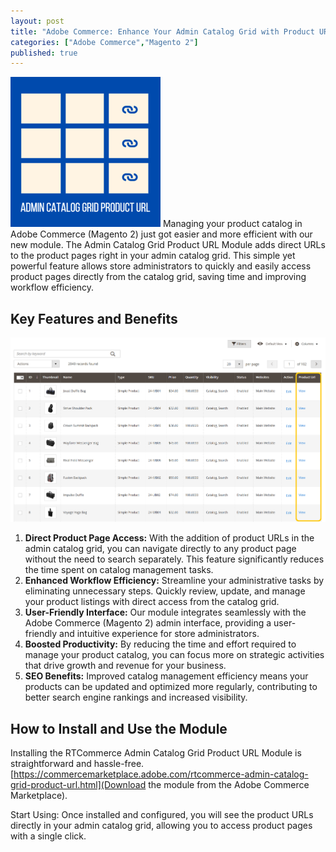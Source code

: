 ```yaml
---
layout: post
title: "Adobe Commerce: Enhance Your Admin Catalog Grid with Product URLs"
categories: ["Adobe Commerce","Magento 2"]
published: true
---
```

![alt text](icon_sq.png)
Managing your product catalog in Adobe Commerce (Magento 2) just got easier and more efficient with our new module. The Admin Catalog Grid Product URL Module adds direct URLs to the product pages right in your admin catalog grid. This simple yet powerful feature allows store administrators to quickly and easily access product pages directly from the catalog grid, saving time and improving workflow efficiency.

## Key Features and Benefits
![alt text](screenshot_productgrid.png) 

1. **Direct Product Page Access:** With the addition of product URLs in the admin catalog grid, you can navigate directly to any product page without the need to search separately. This feature significantly reduces the time spent on catalog management tasks.
2. **Enhanced Workflow Efficiency:** Streamline your administrative tasks by eliminating unnecessary steps. Quickly review, update, and manage your product listings with direct access from the catalog grid.
3. **User-Friendly Interface:** Our module integrates seamlessly with the Adobe Commerce (Magento 2) admin interface, providing a user-friendly and intuitive experience for store administrators.
4. **Boosted Productivity:** By reducing the time and effort required to manage your product catalog, you can focus more on strategic activities that drive growth and revenue for your business.
5. **SEO Benefits:** Improved catalog management efficiency means your products can be updated and optimized more regularly, contributing to better search engine rankings and increased visibility.

## How to Install and Use the Module

Installing the RTCommerce Admin Catalog Grid Product URL Module is straightforward and hassle-free. [https://commercemarketplace.adobe.com/rtcommerce-admin-catalog-grid-product-url.html](Download the module from the Adobe Commerce Marketplace).


Start Using: Once installed and configured, you will see the product URLs directly in your admin catalog grid, allowing you to access product pages with a single click.